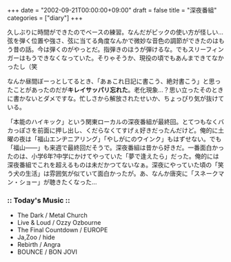 +++
date = "2002-09-21T00:00:00+09:00"
draft = false
title = "深夜番組"
categories = ["diary"]
+++

久しぶりに時間ができたのでベースの練習。なんだがピックの使い方が怪しい...弦を弾く位置や強さ、弦に当てる角度なんかで微妙な音色の調節ができたのはもう昔の話。今は弾くのがやっとだ。指弾きのほうが弾けるな。でもスリーフィンガーはもうできなくなっていた。そりゃそうか、現役の頃でもあんまできてなかったし（笑

なんか昼間ぼーっとしてるとき、「あぁこれ日記に書こう、絶対書こう」と思ったことがあったのだが<strong>キレイサッパリ忘れた</strong>。老化現象...？思い立ったそのときに書かないとダメですな。忙しさから解放されたせいか、ちょっぴり気が抜けている。

「本能のハイキック」という関東ローカルの深夜番組が最終回。とてつもなくバカっぽさを前面に押し出し、くだらなくてすげぇ好きだったんだけど。俺的に土曜の夜は「福山エンヂニアリング」「やしがにのウインク」もはずせない。でも「福山――」も来週で最終回だそうで。深夜番組は昔から好きだ。一番面白かったのは、小学6年?中学にかけてやっていた「夢で逢えたら」だった。俺的には深夜番組でこれを超えるものは未だかつてないなぁ。深夜にやっていた頃の「笑う犬の生活」は雰囲気が似ていて面白かったが。あ、なんか唐突に「スネークマン・ショー」が聴きたくなった...

<h3>:: Today's Music ::</h3>
<ul>
<li>The Dark / Metal Church</li>
<li>Live & Loud / Ozzy Ozbourne</li>
<li>The Final Countdown / EUROPE</li>
<li>Ja,Zoo / hide</li>
<li>Rebirth / Angra</li>
<li>BOUNCE / BON JOVI</li>
</ul>
